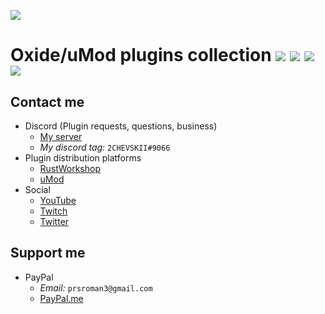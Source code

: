 
[![][logo]][umod_plugins_page]
# Oxide/uMod plugins collection [![][license_shield]][license] ![][stars_badge] ![][last_commit_badge] [![][discord_badge]][discord]

## Contact me
- Discord (Plugin requests, questions, business)
  - [My server][discord]
  - *My discord tag:* `2CHEVSKII#9066`
- Plugin distribution platforms
  - [RustWorkshop][rws_profile]
  - [uMod][umod_profile]
- Social
  - [YouTube][yt_channel]
  - [Twitch][twitch_channel]
  - [Twitter][twitter_profile]

## Support me
- PayPal
  - *Email:* `prsroman3@gmail.com`
  - [PayPal.me][paypal_me_link]

[logo]: https://i.imgur.com/mqPOWtp.png
[umod_plugins_page]: https://umod.org/user/2CHEVSKII#plugins
[license_shield]: https://img.shields.io/github/license/2chevskii/Plugins-umod?color=blue
[license]: https://www.tldrlegal.com/l/gpl-3.0
[stars_badge]: https://img.shields.io/github/stars/2chevskii/Plugins-uMod?color=yellow
[last_commit_badge]: https://img.shields.io/github/last-commit/2chevskii/plugins-umod
[discord_badge]: https://discordapp.com/api/guilds/266961601784053781/embed.png
[discord]: https://discord.gg/DBaqZNZ
[rws_profile]: https://rustworkshop.space/members/2chevskii.8/
[umod_profile]: https://umod.org/user/2CHEVSKII
[yt_channel]: https://www.youtube.com/channel/UCgq5jjofrmIXCagJXqrMG9w
[twitch_channel]: https://www.twitch.tv/2chevskii_here
[twitter_profile]: https://twitter.com/bitard1942
[paypal_me_link]: https://www.paypal.com/paypalme2/2chevskii
